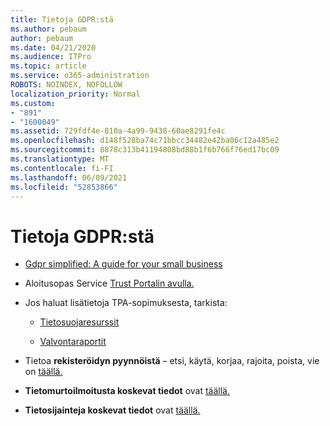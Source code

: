 ```yaml
---
title: Tietoja GDPR:stä
ms.author: pebaum
author: pebaum
ms.date: 04/21/2020
ms.audience: ITPro
ms.topic: article
ms.service: o365-administration
ROBOTS: NOINDEX, NOFOLLOW
localization_priority: Normal
ms.custom:
- "891"
- "1600049"
ms.assetid: 729fdf4e-810a-4a99-9438-60ae8291fe4c
ms.openlocfilehash: d148f528ba74c71bbcc34482e42ba06c12a485e2
ms.sourcegitcommit: 8878c313b41194808bd88b1f6b766f76ed17bc09
ms.translationtype: MT
ms.contentlocale: fi-FI
ms.lasthandoff: 06/09/2021
ms.locfileid: "52853866"
---
```

# <a name="information-about-gdpr"></a>Tietoja GDPR:stä

- [Gdpr simplified: A guide for your small business](/microsoft-365/admin/security-and-compliance/gdpr-compliance)

- Aloitusopas Service [Trust Portalin avulla.](https://servicetrust.microsoft.com/ViewPage/GDPRGetStarted)

- Jos haluat  lisätietoja TPA-sopimuksesta, tarkista:

  - [Tietosuojaresurssit](https://servicetrust.microsoft.com/ViewPage/TrustDocuments)

  - [Valvontaraportit](https://servicetrust.microsoft.com/ViewPage/MSComplianceGuide)

- Tietoa **rekisteröidyn pyynnöistä** – etsi, käytä, korjaa, rajoita, poista, vie on [täällä.](/microsoft-365/compliance/gdpr-dsr-office365)

- **Tietomurtoilmoitusta koskevat tiedot** ovat [täällä.](https://servicetrust.microsoft.com/ViewPage/GDPRBreach)

- **Tietosijainteja koskevat tiedot** ovat [täällä.](https://products.office.com/where-is-your-data-located?ms.officeurl=datamaps&amp;geo=All#All)

